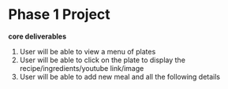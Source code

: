 # Phase 1 Project

**core deliverables**
1. User will be able to view a menu of plates 
2. User will be able to click on the plate to display the recipe/ingredients/youtube link/image
3. User will be able to add new meal and all the following details 
